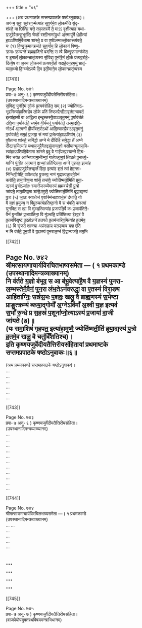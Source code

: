 +++
title = "०६"

+++
(अथ प्रथमाष्टके सप्तमप्रपाठके षष्ठोऽनुवाकः)।  
अग॑न्म॒ सुवः॒ सुव॑रग॒न्मेत्या॑ह सुव॒र्गमे॒व लो॒कमे॑ति सं॒दृ-  
श॑स्ते॒ मा छि॑त्सि॒ यत्ते॒ तप॒स्तस्मै॑ ते॒ माऽऽ वृ॒क्षीत्या॑ह यथा-  
य॒जुरे॒वैतत्सु॒भूर॑सि॒ श्रेष्ठो॑ रश्मी॒नामा॑यु॒र्धा अ॒स्मायु॑र्मे धे॒हीत्या॑  
हा॒ऽऽशिष॑मे॒वैतामा शा॑स्ते॒ प्र वा ए॒षो॑ऽस्माल्लो॒काच्‍च्य॑वते॒  
यः (१) वि॒ष्णु॒क्र॒मान्क्रम॑ते सुव॒र्गाय॒ हि लो॒काय॑ विष्णु-  
क्र॒माः क्र॒म्यन्ते॑ ब्रह्मवा॒दिनो॑ वदन्ति॒ स त्वै वि॑ष्णुक्र॒मान्क्र॑मेत॒  
य इ॒माल्ँ लो॒कान्भ्रातृ॑व्यस्य सं॒विद्य॒ पुन॑रि॒मं लो॒कं प्र॑त्यव॒रोहे॒-  
दित्ये॒ष वा अ॒स्य लो॒कस्य॑ प्रत्यवरो॒हो यदाहे॒दम॒हम॒मुं भ्रातृ॑-  
व्यमा॒भ्यो दि॒ग्भ्यो॑ऽस्यै दि॒व इती॒माने॒व लो॒कान्भ्रातृ॑व्यस्य

[[741]]

Page No. ७४१  
प्रपा॰ ७ अनु॰ ६ ) कृष्णयजुर्वेदीयतैत्तिरीयसंहिता।  
(उपस्थानादिमन्त्रव्याख्यानम्)  
सं॒विद्य॒ पुन॑रि॒मं लो॒कं प्र॒त्यव॑रोहित॒ सम् (२) ज्योति॑षाऽ-  
भूव॒मित्या॑हा॒स्मिन्ने॒व लो॒के प्रति॑ तिष्ठत्यै॒न्द्रीमा॒वृत॑म॒न्वावर्त॒  
इत्या॑हा॒सौ वा आ॑दि॒त्य इन्द्र॒स्तस्यै॒वाऽऽवृत॒मनु॑ प॒र्याव॑र्तते  
दक्षि॒णा प॒र्याव॑र्तते॒ स्वमे॒व वी॒र्य॑मनु॑ प॒र्याव॑र्तते॒ तस्मा॒द्दक्षि॒-  
णोऽर्ध॑ आ॒त्मनो॑ वी॒र्या॑वत्त॒रोऽथो॑ आदि॒त्यास्यै॒वाऽऽवृत॒मनु॑  
प॒र्याव॑र्तते॒ सम॒हं प्र॒जया॒ सं मया॑ प्र॒जेत्या॑हा॒ऽऽशिष॑म् (३)  
ए॒वैतामा शा॑स्ते॒ समि॑द्धो अग्ने मे दीदिहि समे॒द्धा ते॑ अग्ने  
दीद्यास॒मित्या॑ह यथाय॒जुरै॒वैतद्वसु॑मान्य॒ज्ञो वसी॑यान्भूयास॒मि-  
त्या॑हाऽऽशिष॑मे॒वैतामा शा॑स्ते ब॒हु वै गार्ह॑पत्य॒स्यान्ते॑ मि॒श्र-  
मि॑व चर्यत आग्निपावमा॒नीभ्यां॒ गार्ह॑पत्य॒मुप॑ तिष्ठते पु॒नात्ये॒-  
वाग्निं पु॑नी॒त आ॒त्मानं॒ द्वाभ्यां॒ प्रति॑ष्ठित्या॒ अग्ने॑ गृहपत॒ इत्या॑ह  
(४) य॒था॒य॒जुरे॒वैतच्छ॒तँ हिमा॒ इत्या॑ह श॒तं त्वा॑ हेम॒न्ता-  
नि॑न्धिषी॒येति॒ वावैतदा॑ह पु॒त्रस्य॒ नाम॑ गृह्णात्यन्ना॒दमे॒वैनं॑  
करोति॒ तामा॒शिष॒मा शा॑से॒ तन्त॑वे॒ ज्योति॑ष्मती॒मिति॑ ब्रूया॒-  
द्यस्य॑ पु॒त्रोऽजा॑तः॒ स्यात्ते॑ज॒स्व्ये॑वास्य॑ ब्रह्मवर्च॒सी पु॒त्रो  
जा॑यते॒ तामा॒शिष॒मा शा॑से॒ऽमुष्मै॒ ज्योति॑ष्माती॒मिति॑ ब्रूया॒द्यस्य॑  
पु॒त्रः (५) जा॒तः स्यात्तेज॑ ए॒वास्मि॑न्ब्रह्मवर्च॒सं द॑धाति॒ यो  
वै य॒ज्ञं प्र॒युज्य॒ न वि॑मु॒ञ्चत्य॑प्रतिष्ठा॒नो वै स भ॑वति॒ कस्त्वा॑  
युनक्ति॒ स त्वा॒ वि मु॑ञ्‍च॒त्वित्या॑ह प्र॒जाप॑ति॒र्वै कः प्र॒जाप॑तिनै॒-  
वैनं॑ यु॒नक्ति॑ प्र॒जाप॑तिना॒ वि मु॑ञ्‍चति॒ प्रति॑ष्ठित्या ईश्व॒रं वै  
व्र॒तमवि॑सृष्टं प्र॒दहोऽग्ने॑ व्रतपते व्र॒तम॑चारिष॒मित्या॑ह व्र॒तमेव॒  
(६) वि सृ॑जते॒ शान्त्या॒ अप्र॑दाहाय॒ परा॒ङ्वाव य॒ज्ञ ए॑ति॒  
न नि व॑र्तते॒ पुन॒र्यो वै य॒ज्ञस्य॑ पुनराल॒म्भं वि॒द्वान्यज॑ते॒ तम॒भि

[[742]]

Page No. ७४२  
श्रीमत्सायणाचार्यविरचितभाष्यसमेता — ( १ प्रथमकाण्डे  
(उपस्थानादिमन्त्रव्याख्यानम्)  
नि व॑र्तते य॒ज्ञो ब॑भूव॒ स आ ब॑भू॒वेत्या॑है॒ष वै य॒ज्ञस्य॑ पुनरा-  
ल॒म्भस्तेनै॒वैनं॒ पुन॒रा ल॑भ॒तेऽन॑वरुद्धा॒ वा ए॒तस्य॑ विरा॒ड्य  
आहि॑ताग्निः॒ सन्न॑स॒भः प॒शवः॒ खलु॒ वै ब्राह्म॒णस्य॑ स॒भेष्टा  
प्राङु॒त्क्रम्य॑ ब्‍रूया॒द्गोमाँ॑ अ॒ग्नेऽवि॑माँ अ॒श्वी य॒ज्ञ इत्यव॑  
स॒भाँ रु॒न्धे प्र स॒हस्रं॑ प॒शूना॑प्नो॒त्याऽस्य॑ प्र॒जायां॑ वा॒जी  
जा॑यते (७)॥  
(यः समा॒शिषं॑ गृहपत॒ इत्या॑हा॒मुष्मै॒ ज्योति॑ष्मती॒ति॑ ब्रूया॒द्यस्य॑ पु॒त्रो  
व्र॒तमे॒व खलु॒ वै चतु॑र्विँशतिश्च)।  
इति कृष्णयजुर्वेदीयतैत्तिरीयसंहितायां प्रथमाष्टके  
सप्तमप्रपाठके षष्ठोऽनुवाकः॥६॥
----  
(अथ प्रथमकाण्डे सप्तमप्रपाठके षष्ठोऽनुवाकः)।  
...  
...  
...  
...  
...  
...  


[[743]]

Page No. ७४३  
प्रपा॰ ७ अनु॰ ६ ) कृष्णयजुर्वेदीयतैत्तिरीयसंहिता।  
(उपस्थानादिमन्त्रव्याख्यानम्)  
...  
...   
...   
...  
...  
...   
...  
...   
...  
...  
...  

[[744]]

Page No. ७४४  
श्रीमत्सायणाचार्यविरचितभाष्यसमेता — ( १ प्रथमकाण्डे  
(उपस्थानादिमन्त्रव्याख्यानम्)  
...
...  
...  
...  
...   
...  

...  
...  
...  
...  
------

[[745]]

Page No. ७४५  
प्रपा॰ ७ अनु॰ ७ ) कृष्णयजुर्वेदीयतैत्तिरीयसंहिता।  
(वाजपेयोपयुक्तरथविषयमन्त्राभिधानम्)  
